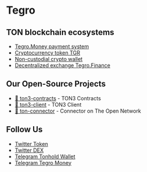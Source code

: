 Tegro
===========================

## TON blockchain ecosystems
- [Tegro.Money payment system](https://tegro.money)
- [Cryptocurrency token TGR](https://tegro.io)
- [Non-custodial crypto wallet](https://tonhold.com)
- [Decentralized exchange Tegro.Finance](https://tegro.finance)

## Our Open-Source Projects
- [🧨 ton3-contracts](https://github.com/TegroTON/ton3-contracts) - TON3 Contracts
- [🧨 ton3-client](https://github.com/TegroTON/ton3-client) - TON3 Client
- [🧨 ton-connector](https://github.com/TegroTON/Connector) - Connector on The Open Network

## Follow Us
- [Twitter Token](https://twitter.com/TegroTON)
- [Twitter DEX](https://twitter.com/tegrodex)
- [Telegram Tonhold Wallet](https://t.me/TonExtension)
- [Telegram Tegro Money](https://t.me/Tegro_Money)
